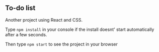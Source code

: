 ## To-do list

Another project using React and CSS.

Type `npm install` in your console if the install doesnt' start automatically after a few seconds.

Then type `npm start` to see the project in your browser
